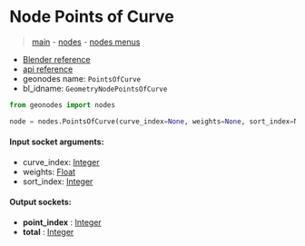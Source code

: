 # Node Points of Curve

> [main](../structure.md) - [nodes](nodes.md) - [nodes menus](nodes_menus.md)

- [Blender reference](https://docs.blender.org/manual/en/latest/modeling/geometry_nodes/curve_topology/points_of_curve.html)
- [api reference](https://docs.blender.org/api/current/bpy.types.GeometryNodePointsOfCurve.html)
- geonodes name: `PointsOfCurve`
- bl_idname: `GeometryNodePointsOfCurve`

```python
from geonodes import nodes

node = nodes.PointsOfCurve(curve_index=None, weights=None, sort_index=None)
```

#### Input socket arguments:

- curve_index: [Integer](Integer.md)
- weights: [Float](Float.md)
- sort_index: [Integer](Integer.md)

#### Output sockets:

- **point_index** : [Integer](Integer)
- **total** : [Integer](Integer)

